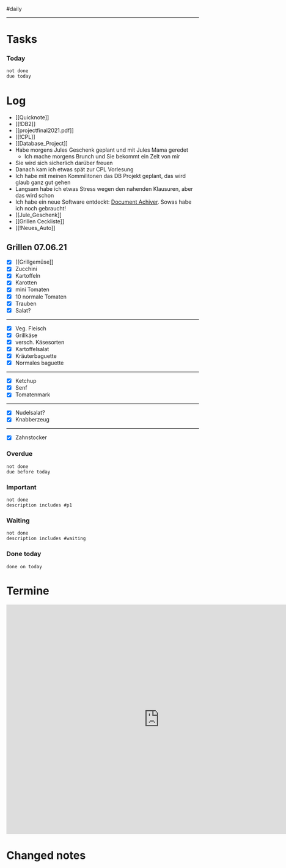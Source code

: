 #daily

---
# Tasks

### Today
```tasks
not done
due today
```

# Log 
- [[Quicknote]]
- [[!DB2]]
- [[projectfinal2021.pdf]]
- [[!CPL]]
- [[Database_Project]]
- Habe morgens Jules Geschenk geplant und mit Jules Mama geredet
	- Ich mache morgens Brunch und Sie bekommt ein Zelt von mir
- Sie wird sich sicherlich darüber freuen
- Danach kam ich etwas spät zur CPL Vorlesung
- Ich habe mit meinen Kommilitonen das DB Projekt geplant, das wird glaub ganz gut gehen 
- Langsam habe ich etwas Stress wegen den nahenden Klausuren, aber das wird schon 
- Ich habe ein neue Software entdeckt: [Document Achiver](https://document-archiver.github.io/?ref=producthunt). Sowas habe ich noch gebraucht! 
- [[Jule_Geschenk]]
- [[Grillen Ceckliste]]
- [[!Neues_Auto]]

## Grillen 07.06.21
- [x] [[Grillgemüse]] 
- [x] Zucchini
- [x] Kartoffeln
- [x] Karotten
- [x] mini Tomaten
- [x] 10 normale Tomaten
- [x] Trauben
- [x] Salat?
---
- [x] Veg. Fleisch
- [x] Grillkäse
- [x] versch. Käsesorten
- [x] Kartoffelsalat
- [x] Kräuterbaguette
- [x] Normales baguette
---
- [x] Ketchup
- [x] Senf
- [x] Tomatenmark
---
- [x] Nudelsalat?
- [x] Knabberzeug
---
- [x] Zahnstocker 

### Overdue
```tasks
not done
due before today
```

### Important 
```tasks 
not done 
description includes #p1
```


### Waiting
```tasks 
not done 
description includes #waiting
```

### Done today
```tasks
done on today
```



# Termine
<iframe src="https://pim.etesync.com/pim/events" style="border: 0" width="800" height="600" frameborder="0" scrolling="no"></iframe>

# Changed notes
